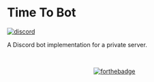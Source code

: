 # Time To Bot

[![discord](https://img.shields.io/badge/Discord-%235865F2?logo=discord&logoColor=white&style=for-the-badge)](https://discord.com)

A Discord bot implementation for a private server.

<br />
<div align="center">

[![forthebadge](https://forthebadge.com/images/badges/powered-by-electricity.svg)](https://forthebadge.com)

</div>
